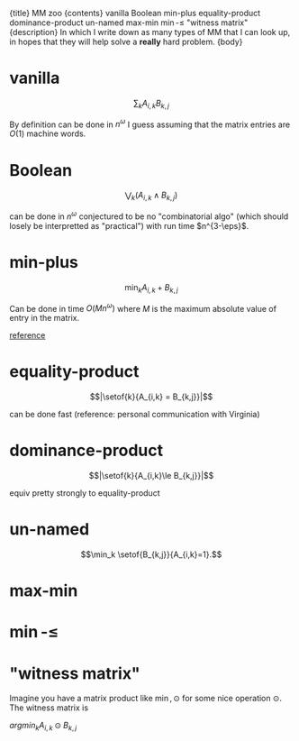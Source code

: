 {title}
MM zoo
{contents}
vanilla
Boolean 
min-plus 
equality-product 
dominance-product
un-named
max-min
$\min$-$\le$
"witness matrix"
{description}
In which I write down as many types of MM that I can look up, in
hopes that they will help solve a **really** hard problem.
{body}

# vanilla
$$\sum_k A_{i,k} B_{k,j}$$

By definition can be done in $n^{\omega}$ 
I guess assuming that the matrix entries are $O(1)$ machine words.

# Boolean 

$$\bigvee_k (A_{i,k} \land B_{k,j})$$

can be done in $n^{\omega}$
conjectured to be no "combinatorial algo" (which should losely be
interpretted as "practical") with run time $n^{3-\eps}$.

# min-plus 

$$\min_k A_{i,k} + B_{k,j}$$

Can be done in time $O(Mn^{\omega})$ where $M$ is the maximum
absolute value of entry in the matrix. 

[reference](https://people.csail.mit.edu/virgi/6.890/lecture4.pdf)

# equality-product 

$$|\setof{k}{A_{i,k} = B_{k,j}}|$$

can be done fast (reference: personal communication with Virginia)

# dominance-product

$$|\setof{k}{A_{i,k}\le B_{k,j}}|$$

equiv pretty strongly to equality-product

# un-named

$$\min_k \setof{B_{k,j}}{A_{i,k}=1}.$$

# max-min

# $\min$-$\le$

# "witness matrix"

Imagine you have a matrix product like $\min, \odot$ for some
nice operation $\odot$.
The witness matrix is 

$argmin_k A_{i,k}\odot B_{k,j}$